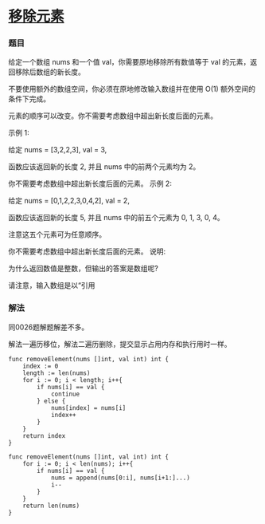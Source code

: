 # [移除元素](https://leetcode-cn.com/problems/remove-element/)

### 题目
给定一个数组 nums 和一个值 val，你需要原地移除所有数值等于 val 的元素，返回移除后数组的新长度。

不要使用额外的数组空间，你必须在原地修改输入数组并在使用 O(1) 额外空间的条件下完成。

元素的顺序可以改变。你不需要考虑数组中超出新长度后面的元素。

示例 1:

给定 nums = [3,2,2,3], val = 3,

函数应该返回新的长度 2, 并且 nums 中的前两个元素均为 2。

你不需要考虑数组中超出新长度后面的元素。
示例 2:

给定 nums = [0,1,2,2,3,0,4,2], val = 2,

函数应该返回新的长度 5, 并且 nums 中的前五个元素为 0, 1, 3, 0, 4。

注意这五个元素可为任意顺序。

你不需要考虑数组中超出新长度后面的元素。
说明:

为什么返回数值是整数，但输出的答案是数组呢?

请注意，输入数组是以“引用

### 解法

同0026题解题解差不多。

解法一遍历移位，解法二遍历删除，提交显示占用内存和执行用时一样。
     
```
func removeElement(nums []int, val int) int {
	index := 0
	length := len(nums)
	for i := 0; i < length; i++{
		if nums[i] == val {
			continue
		} else {
			nums[index] = nums[i]
			index++
		}
	}
	return index
}
```

```
func removeElement(nums []int, val int) int {
	for i := 0; i < len(nums); i++{
		if nums[i] == val {
			nums = append(nums[0:i], nums[i+1:]...)
			i--
		}
	}
	return len(nums)
}
```